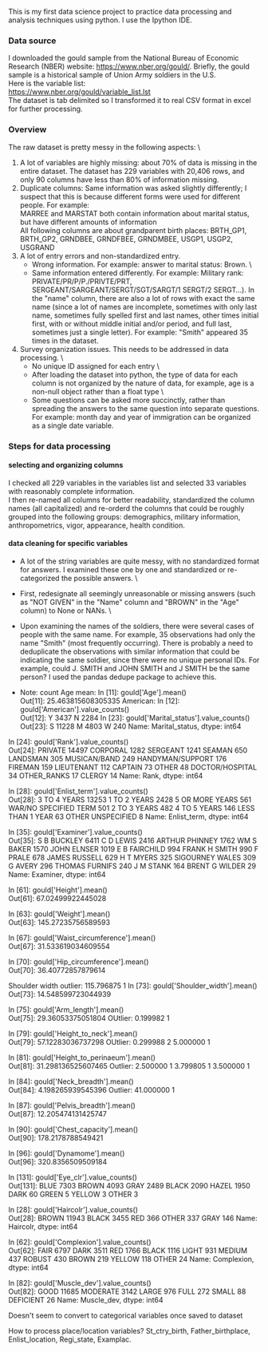 This is my first data science project to practice data processing and analysis techniques using python. I use the Ipython IDE. 

### Data source

I downloaded the gould sample from the National Bureau of Economic Research (NBER) website: https://www.nber.org/gould/.
Briefly, the gould sample is a historical sample of Union Army soldiers in the U.S. \
Here is the variable list: \
https://www.nber.org/gould/variable_list.lst \
The dataset is tab delimited so I transformed it to real CSV format in excel for further processing.

### Overview

The raw dataset is pretty messy in the following aspects: \
1. A lot of variables are highly missing: about 70% of data is missing in the entire dataset. The dataset has 229 variables with 20,406 rows, and only 90 columns have less than 80% of information missing. 
2. Duplicate columns: Same information was asked slightly differently; I suspect that this is because different forms were used for different people. For example: \
   MARREE and MARSTAT both contain information about marital status, but have different amounts of information \
   All following columns are about grandparent birth places: BRTH_GP1, BRTH_GP2, GRNDBEE, GRNDFBEE, GRNDMBEE, USGP1, USGP2, USGRAND 
3. A lot of entry errors and non-standardized entry. 
   * Wrong information. For example: answer to marital status: Brown. \
   * Same information entered differently. For example:  Military rank: PRIVATE/PR/P/P./PRIVTE/PRT, SERGEANT/SARGEANT/SERGT/SGT/SARGT/1 SERGT/2 SERGT…). In the "name" column, there are also a lot of rows with exact the same name (since a lot of names are incomplete, sometimes with only last name, sometimes fully spelled first and last names, other times initial first, with or without middle initial and/or period, and full last, sometimes just a single letter). For example: "Smith" appeared 35 times in the dataset.
4. Survey organization issues. This needs to be addressed in data processing. \
   * No unique ID assigned for each entry \
   * After loading the dataset into python, the type of data for each column is not organized by the nature of data, for example, age is a non-null object rather than a float type \
   * Some questions can be asked more succinctly, rather than spreading the answers to the same question into separate questions. For example: month day and year of immigration can be organized as a single date variable.

### Steps for data processing
#### selecting and organizing columns
I checked all 229 variables in the variables list and selected 33 variables with reasonably complete information. \
I then re-named all columns for better readability, standardized the column names (all capitalized) and re-orderd the columns that could be roughly grouped into the following groups: demographics, military information, anthropometrics, vigor, appearance, health condition. 
#### data cleaning for specific variables
* A lot of the string variables are quite messy, with no standardized format for answers. I examined these one by one and standardized or re-categorized the possible answers. \
* First, redesignate all seemingly unreasonable or missing answers (such as "NOT GIVEN" in the "Name" column and "BROWN" in the "Age" column) to None or NANs. \
* Upon examining the names of the soldiers, there were several cases of people with the same name. For example, 35 observations had only the name "Smith" (most frequently occurring). There is probably a need to deduplicate the observations with similar information that could be indicating the same soldier, since there were no unique personal IDs. For example, could J. SMITH and JOHN SMITH and J SMITH be the same person? I used the pandas dedupe package to achieve this.


* Note: count Age mean: 
In [11]: gould['Age'].mean()                                                    
Out[11]: 25.463815608305335
American:
In [12]: gould['American'].value_counts()                                       
Out[12]: 
Y    3437
N    2284
In [23]: gould['Marital_status'].value_counts()                                 
Out[23]: 
S    11228
M     4803
W      240
Name: Marital_status, dtype: int64

In [24]: gould['Rank'].value_counts()                                           
Out[24]: 
PRIVATE             14497
CORPORAL             1282
SERGEANT             1241
SEAMAN                650
LANDSMAN              305
MUSICAN/BAND          249
HANDYMAN/SUPPORT      176
FIREMAN               159
LIEUTENANT            112
CAPTAIN                73
OTHER                  48
DOCTOR/HOSPITAL        34
OTHER_RANKS            17
CLERGY                 14
Name: Rank, dtype: int64

In [28]: gould['Enlist_term'].value_counts()                                    
Out[28]: 
3 TO 4 YEARS             13253
1 TO 2 YEARS              2428
5 OR MORE YEARS            561
WAR/NO SPECIFIED TERM      501
2 TO 3 YEARS               482
4 TO 5 YEARS               146
LESS THAN 1 YEAR            63
OTHER UNSPECIFIED            8
Name: Enlist_term, dtype: int64

In [35]: gould['Examiner'].value_counts()                                       
Out[35]: 
S B BUCKLEY        6411
C D LEWIS          2416
ARTHUR PHINNEY     1762
WM S BAKER         1570
JOHN ELNSER        1019
E B FAIRCHILD       994
FRANK H SMITH       990
F PRALE             678
JAMES RUSSELL       629
H T MYERS           325
SIGOURNEY WALES     309
G AVERY             296
THOMAS FURNIFS      240
J M STANK           164
BRENT G WILDER       29
Name: Examiner, dtype: int64

In [61]: gould['Height'].mean()                                                 
Out[61]: 67.02499922445028

In [63]: gould['Weight'].mean()                                                 
Out[63]: 145.27235756589593

In [67]: gould['Waist_circumference'].mean()                                    
Out[67]: 31.533619034609554

In [70]: gould['Hip_circumference'].mean()                                      
Out[70]: 36.40772857879614

Shoulder width outlier: 115.796875       1
In [73]: gould['Shoulder_width'].mean()                                         
Out[73]: 14.548599723044939

In [75]: gould['Arm_length'].mean()                                             
Out[75]: 29.36053375051804
OUtlier: 0.199982        1

In [79]: gould['Height_to_neck'].mean()                                         
Out[79]: 57.12283036737298
OUtlier:
0.299988        2
5.000000        1

In [81]: gould['Height_to_perinaeum'].mean()                                    
Out[81]: 31.298136525607465
Outlier: 2.500000        1
3.799805        1
3.500000        1

In [84]: gould['Neck_breadth'].mean()                                           
Out[84]: 4.198265939545396
Outlier: 41.000000       1

In [87]: gould['Pelvis_breadth'].mean()                                         
Out[87]: 12.205474131425747

In [90]: gould['Chest_capacity'].mean()                                         
Out[90]: 178.2178788549421

In [96]: gould['Dynamome'].mean()                                               
Out[96]: 320.8356509509184

In [131]: gould['Eye_clr'].value_counts()                                       
Out[131]: 
BLUE      7303
BROWN     4093
GRAY      2489
BLACK     2090
HAZEL     1950
DARK        60
GREEN        5
YELLOW       3
OTHER        3

In [28]: gould['Haircolr'].value_counts()                                       
Out[28]: 
BROWN    11943
BLACK     3455
RED        366
OTHER      337
GRAY       146
Name: Haircolr, dtype: int64

In [62]: gould['Complexion'].value_counts()                                     
Out[62]: 
FAIR      6797
DARK      3511
RED       1766
BLACK     1116
LIGHT      931
MEDIUM     437
ROBUST     430
BROWN      219
YELLOW     118
OTHER       24
Name: Complexion, dtype: int64

In [82]: gould['Muscle_dev'].value_counts()                                     
Out[82]: 
GOOD         11685
MODERATE      3142
LARGE          976
FULL           272
SMALL           88
DEFICIENT       26
Name: Muscle_dev, dtype: int64


Doesn't seem to convert to categorical variables once saved to dataset

How to process place/location variables? 
St_ctry_birth, Father_birthplace, Enlist_location, Regi_state, Examplac.
